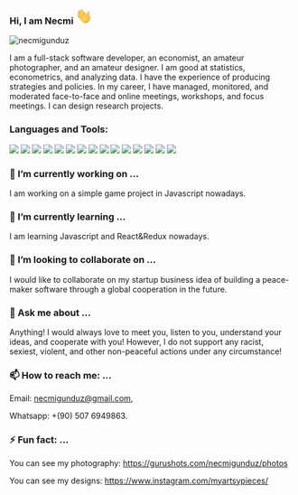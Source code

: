 ### Hi, I am Necmi <img src="https://raw.githubusercontent.com/ABSphreak/ABSphreak/master/gifs/Hi.gif" width="30px">
<p align="left"> <img src="https://komarev.com/ghpvc/?username=necmigunduz&label=Views&color=blue&style=plastic" alt="necmigunduz" /> </p>

I am a full-stack software developer, an economist, an amateur photographer, and an amateur designer. I am good at statistics, econometrics, and analyzing data. I have the experience of producing strategies and policies. In my career, I have managed, monitored, and moderated face-to-face and online meetings, workshops, and focus meetings. I can design research projects.

### Languages and Tools:
<code><img height="20" src = "https://img.shields.io/badge/-HTML5-E34F26?style=flat&logo=html5&logoColor=white"></code>
<code><img height="20" src = "https://img.shields.io/badge/-CSS3-1572B6?style=flat&logo=css3&logoColor=white"></code>
<code><img height="20" src="https://img.shields.io/badge/-Bootstrap-563D7C?style=flat&logo=bootstrap&logoColor=white"></code>
<code><img height="20" src="https://img.shields.io/badge/-JavaScript-eed718?style=flat&logo=javascript&logoColor=ffffff"></code>
<code><img height="20" src="https://img.shields.io/badge/npm-CB3837?style=for-the-badge&logo=npm&logoColor=white"></code>
<code><img height="20" src="https://img.shields.io/badge/-React-000000?style=flat&logo=react&logoColor=00c8ff"></code>
<code><img height="20" src="https://img.shields.io/badge/Redux-593D88?style=for-the-badge&logo=redux&logoColor=white"></code>
<code><img height="20" src="https://img.shields.io/badge/Ruby-CC342D?style=for-the-"></code>
<code><img height="20" src="https://img.shields.io/badge/-MySQL-F29111?style=flat&logo=mysql&logoColor=FFFFFF"></code>
<code><img height="20" src="http://img.shields.io/badge/-Git-F1502F?style=flat&logo=git&logoColor=FFFFFF"></code>
<code><img height="20" src="http://img.shields.io/badge/-Github-000000?style=flat&logo=github&logoColor=FFFFFF"></code>
<code><img height="20" src="http://img.shields.io/badge/-VS%20Code-007ACC?style=flat&logo=visual%20studio%20code&logoColor=white"></code>
<code><img height="20" src="http://img.shields.io/badge/-Heroku-430098?style=flat&logo=heroku&logoColor=white"></code>
<code><img height="20" src="https://img.shields.io/badge/Netlify-00C7B7?style=for-the-badge&logo=netlify&logoColor=white"></code>
<code><img height="20" src="https://img.shields.io/badge/Ruby_on_Rails-CC0000?style=for-the-badge&logo=ruby-on-rails&logoColor=white"></code>

### 🔭 I’m currently working on ...
I am working on a simple game project in Javascript nowadays. 

### 🌱 I’m currently learning ...
I am learning Javascript and React&Redux nowadays. 

### 👯 I’m looking to collaborate on ...
I would like to collaborate on my startup business idea of building a peace-maker software through a global cooperation in the future.

### 💬 Ask me about ...
Anything! I would always love to meet you, listen to you, understand your ideas, and cooperate with you! However, I do not support any racist, sexiest, violent, and other non-peaceful actions under any circumstance!

### 📫 How to reach me: ...
Email: necmigunduz@gmail.com, 

Whatsapp: +(90) 507 6949863.

### ⚡ Fun fact: ...
You can see my photography: https://gurushots.com/necmigunduz/photos

You can see my designs: https://www.instagram.com/myartsypieces/